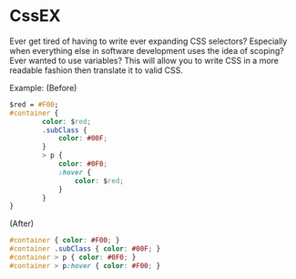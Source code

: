 CssEX
==========

Ever get tired of having to write ever expanding CSS selectors? Especially when everything
else in software development uses the idea of scoping? Ever wanted to use variables? This will allow you to write CSS in a more readable
fashion then translate it to valid CSS.

Example:
(Before)
```css
$red = #F00;
#container {
		color: $red;
		.subClass {
			color: #00F;
		}
		> p {
			color: #0F0;
			:hover {
				color: $red;
			}
		}
}
```
(After)
```css
#container { color: #F00; }
#container .subClass { color: #00F; }
#container > p { color: #0F0; }
#container > p:hover { color: #F00; }
```